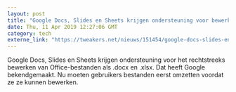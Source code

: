 ```yaml
---
layout: post
title: "Google Docs, Slides en Sheets krijgen ondersteuning voor bewerken Office-files"
date: Thu, 11 Apr 2019 12:27:06 GMT
category: tech
externe_link: "https://tweakers.net/nieuws/151454/google-docs-slides-en-sheets-krijgen-ondersteuning-voor-bewerken-office-files.html"
---
```


Google Docs, Slides en Sheets krijgen ondersteuning voor het rechtstreeks bewerken van Office-bestanden als .docx en .xlsx. Dat heeft Google bekendgemaakt. Nu moeten gebruikers bestanden eerst omzetten voordat ze ze kunnen bewerken.<img src="http://feeds.feedburner.com/~r/tweakers/mixed/~4/NLJ7bJYWYi8" height="1" width="1" alt=""/>
